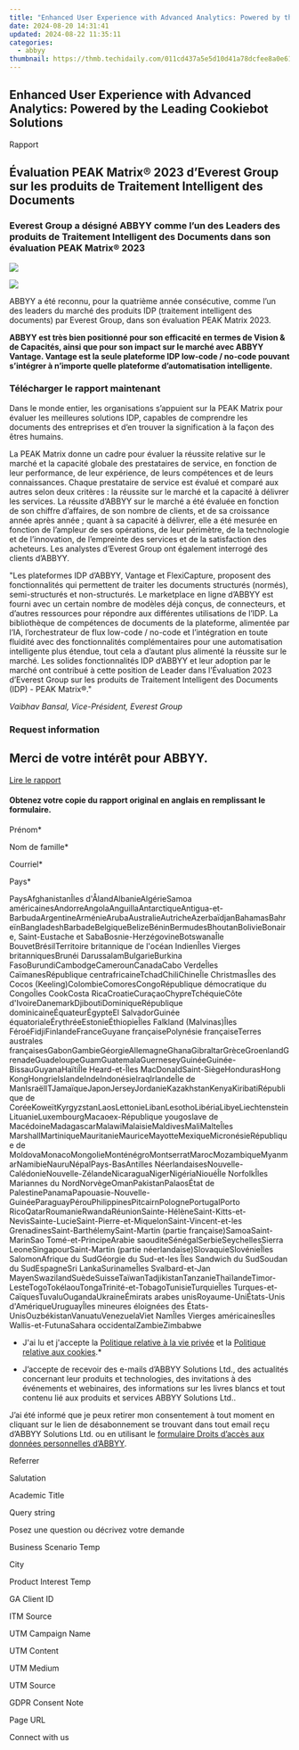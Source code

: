 ```yaml
---
title: "Enhanced User Experience with Advanced Analytics: Powered by the Leading Cookiebot Solutions"
date: 2024-08-20 14:31:41
updated: 2024-08-22 11:35:11
categories:
  - abbyy
thumbnail: https://thmb.techidaily.com/011cd437a5e5d10d41a78dcfee8a0e614c88ee22e859cb58cb87727b51edba04.jpg
---
```


## Enhanced User Experience with Advanced Analytics: Powered by the Leading Cookiebot Solutions

Rapport

## Évaluation PEAK Matrix® 2023 d’Everest Group sur les produits de Traitement Intelligent des Documents

### Everest Group a désigné ABBYY comme l’un des Leaders des produits de Traitement Intelligent des Documents dans son évaluation PEAK Matrix® 2023

![](https://static1.abbyy.com/abbyycommedia/37866/intelligent-document-processing-2023-peak-matrix-award-logo-leader.jpg)

![](https://static1.abbyy.com/abbyycommedia/37865/peak-2023-idp-products-abbyy.jpg)

ABBYY a été reconnu, pour la quatrième année consécutive, comme l’un des leaders du marché des produits IDP (traitement intelligent des documents) par Everest Group, dans son évaluation PEAK Matrix 2023.

**ABBYY est très bien positionné pour son efficacité en termes de Vision & de Capacités, ainsi que pour son impact sur le marché avec ABBYY Vantage. Vantage est la seule plateforme IDP low-code / no-code pouvant s’intégrer à n’importe quelle plateforme d’automatisation intelligente.**

### Télécharger le rapport maintenant

Dans le monde entier, les organisations s’appuient sur la PEAK Matrix pour évaluer les meilleures solutions IDP, capables de comprendre les documents des entreprises et d’en trouver la signification à la façon des êtres humains.

La PEAK Matrix donne un cadre pour évaluer la réussite relative sur le marché et la capacité globale des prestataires de service, en fonction de leur performance, de leur expérience, de leurs compétences et de leurs connaissances. Chaque prestataire de service est évalué et comparé aux autres selon deux critères : la réussite sur le marché et la capacité à délivrer les services. La réussite d’ABBYY sur le marché a été évaluée en fonction de son chiffre d’affaires, de son nombre de clients, et de sa croissance année après année ; quant à sa capacité à délivrer, elle a été mesurée en fonction de l’ampleur de ses opérations, de leur périmètre, de la technologie et de l’innovation, de l’empreinte des services et de la satisfaction des acheteurs. Les analystes d’Everest Group ont également interrogé des clients d’ABBYY.

"Les plateformes IDP d’ABBYY, Vantage et FlexiСapture, proposent des fonctionnalités qui permettent de traiter les documents structurés (normés), semi-structurés et non-structurés. Le marketplace en ligne d’ABBYY est fourni avec un certain nombre de modèles déjà conçus, de connecteurs, et d’autres ressources pour répondre aux différentes utilisations de l’IDP. La bibliothèque de compétences de documents de la plateforme, alimentée par l’IA, l’orchestrateur de flux low-code / no-code et l’intégration en toute fluidité avec des fonctionnalités complémentaires pour une automatisation intelligente plus étendue, tout cela a d’autant plus alimenté la réussite sur le marché. Les solides fonctionnalités IDP d’ABBYY et leur adoption par le marché ont contribué à cette position de Leader dans l’Évaluation 2023 d’Everest Group sur les produits de Traitement Intelligent des Documents (IDP) - PEAK Matrix®."

_Vaibhav Bansal, Vice-Président, Everest Group_

### Request information

## Merci de votre intérêt pour ABBYY.

[Lire le rapport](https://global.abbyy.com/hubfs/documents/content/report-intelligent-document-processing-everest-group-2023-en.pdf "Read the report") 

#### Obtenez votre copie du rapport original en anglais en remplissant le formulaire.

Prénom\*

Nom de famille\*

Courriel\*

Pays\*

PaysAfghanistanÎles d'ÅlandAlbanieAlgérieSamoa américainesAndorreAngolaAnguillaAntarctiqueAntigua-et-BarbudaArgentineArménieArubaAustralieAutricheAzerbaïdjanBahamasBahreïnBangladeshBarbadeBelgiqueBelizeBéninBermudesBhoutanBolivieBonaire, Saint-Eustache et SabaBosnie-HerzégovineBotswanaÎle BouvetBrésilTerritoire britannique de l'océan IndienÎles Vierges britanniquesBrunéi DarussalamBulgarieBurkina FasoBurundiCambodgeCamerounCanadaCabo VerdeÎles CaïmanesRépublique centrafricaineTchadChiliChineÎle ChristmasÎles des Cocos (Keeling)ColombieComoresCongoRépublique démocratique du CongoÎles CookCosta RicaCroatieCuraçaoChypreTchéquieCôte d'IvoireDanemarkDjiboutiDominiqueRépublique dominicaineÉquateurÉgypteEl SalvadorGuinée équatorialeÉrythréeEstonieÉthiopieÎles Falkland (Malvinas)Îles FéroéFidjiFinlandeFranceGuyane françaisePolynésie françaiseTerres australes françaisesGabonGambieGéorgieAllemagneGhanaGibraltarGrèceGroenlandGrenadeGuadeloupeGuamGuatemalaGuerneseyGuinéeGuinée-BissauGuyanaHaïtiÎle Heard-et-Îles MacDonaldSaint-SiègeHondurasHong KongHongrieIslandeIndeIndonésieIraqIrlandeÎle de ManIsraëlITJamaïqueJaponJerseyJordanieKazakhstanKenyaKiribatiRépublique de CoréeKoweïtKyrgyzstanLaosLettonieLibanLesothoLibériaLibyeLiechtensteinLituanieLuxembourgMacaoex-République yougoslave de MacédoineMadagascarMalawiMalaisieMaldivesMaliMalteÎles MarshallMartiniqueMauritanieMauriceMayotteMexiqueMicronésieRépublique de MoldovaMonacoMongolieMonténégroMontserratMarocMozambiqueMyanmarNamibieNauruNépalPays-BasAntilles NéerlandaisesNouvelle-CalédonieNouvelle-ZélandeNicaraguaNigerNigériaNiouéÎle NorfolkÎles Mariannes du NordNorvègeOmanPakistanPalaosÉtat de PalestinePanamaPapouasie-Nouvelle-GuinéeParaguayPérouPhilippinesPitcairnPolognePortugalPorto RicoQatarRoumanieRwandaRéunionSainte-HélèneSaint-Kitts-et-NevisSainte-LucieSaint-Pierre-et-MiquelonSaint-Vincent-et-les GrenadinesSaint-BarthélemySaint-Martin (partie française)SamoaSaint-MarinSao Tomé-et-PrincipeArabie saouditeSénégalSerbieSeychellesSierra LeoneSingapourSaint-Martin (partie néerlandaise)SlovaquieSlovénieÎles SalomonAfrique du SudGéorgie du Sud-et-les Îles Sandwich du SudSoudan du SudEspagneSri LankaSurinameÎles Svalbard-et-Jan MayenSwazilandSuèdeSuisseTaïwanTadjikistanTanzanieThaïlandeTimor-LesteTogoTokélaouTongaTrinité-et-TobagoTunisieTurquieÎles Turques-et-CaïquesTuvaluOugandaUkraineÉmirats arabes unisRoyaume-UniÉtats-Unis d'AmériqueUruguayÎles mineures éloignées des États-UnisOuzbékistanVanuatuVenezuelaViet NamÎles Vierges américainesÎles Wallis-et-FutunaSahara occidentalZambieZimbabwe

* J'ai lu et j'accepte la [Politique relative à la vie privée](https://tools.techidaily.com/abbyy/products/) et la [Politique relative aux cookies](https://tools.techidaily.com/abbyy/products/).\*

* J’accepte de recevoir des e-mails d’ABBYY Solutions Ltd., des actualités concernant leur produits et technologies, des invitations à des événements et webinaires, des informations sur les livres blancs et tout contenu lié aux produits et services ABBYY Solutions Ltd..  
    
J’ai été informé que je peux retirer mon consentement à tout moment en cliquant sur le lien de désabonnement se trouvant dans tout email reçu d’ABBYY Solutions Ltd. ou en utilisant le [formulaire Droits d’accès aux données personnelles d’ABBYY](https://tools.techidaily.com/abbyy/products/).

Referrer

Salutation

Academic Title

Query string

Posez une question ou décrivez votre demande 

Business Scenario Temp

City

Product Interest Temp

GA Client ID

ITM Source

UTM Campaign Name

UTM Content

UTM Medium

UTM Source

GDPR Consent Note

Page URL

Connect with us

<ins class="adsbygoogle"
     style="display:block"
     data-ad-format="autorelaxed"
     data-ad-client="ca-pub-7571918770474297"
     data-ad-slot="1223367746"></ins>



<ins class="adsbygoogle"
     style="display:block"
     data-ad-client="ca-pub-7571918770474297"
     data-ad-slot="8358498916"
     data-ad-format="auto"
     data-full-width-responsive="true"></ins>
